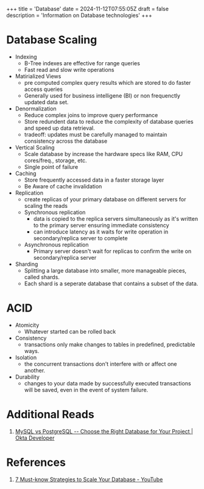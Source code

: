 +++
title = 'Database'
date = 2024-11-12T07:55:05Z
draft = false
description = 'Information on Database technologies'
+++

# Database Scaling

- Indexing
    - B-Tree indexes are effective for range queries
    - Fast read and slow write operations
- Matirialized Views
    - pre computed complex query results which are stored to do faster access queries
    - Generally used for business intelligene (BI) or non frequenctly updated data set.
- Denormalization
    - Reduce complex joins to improve query performance
    - Store redundent data to reduce the complexity of database queries and speed up data retrieval.
    - tradeoff: updates must be carefully managed to maintain consistency across the database
- Vertical Scaling
    - Scale database by increase the hardware specs like RAM, CPU cores/freq., storage, etc.
    - Single point of failure
- Caching
    - Store frequently accessed data in a faster storage layer
    - Be Aware of cache invalidation
- Replication
    - create replicas of your primary database on different servers for scaling the reads
    - Synchronous replication
        - data is copied to the replica servers simultaneously as it's written to the primary server ensuring immediate consistency
        - can introduce latency as it waits for write operation in secondary/replica server to complete
    - Asynchronous replication
        - Primary server doesn't wait for replicas to confirm the write on secondary/replica server
- Sharding
    - Splitting a large database into smaller, more manageable pieces, called shards.
    - Each shard is a seperate database that contains a subset of the data.

# ACID

- Atomicity
    - Whatever started can be rolled back
- Consistency
    -  transactions only make changes to tables in predefined, predictable ways.
- Isolation
    -  the concurrent transactions don't interfere with or affect one another.
- Durability
    -  changes to your data made by successfully executed transactions will be saved, even in the event of system failure.

# Additional Reads

1. [MySQL vs PostgreSQL -- Choose the Right Database for Your Project | Okta Developer](https://developer.okta.com/blog/2019/07/19/mysql-vs-postgres)

# References

1. [7 Must-know Strategies to Scale Your Database - YouTube](https://www.youtube.com/watch?v=_1IKwnbscQU)
